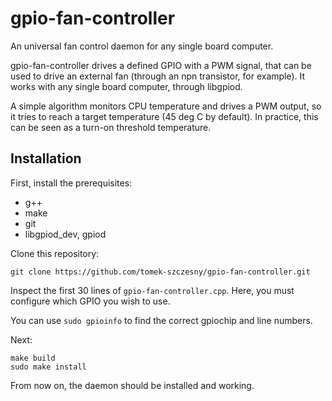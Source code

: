 # gpio-fan-controller
An universal fan control daemon for any single board computer.

gpio-fan-controller drives a defined GPIO with a PWM signal, that can be used to drive an external fan (through an npn transistor, for example).
It works with any single board computer, through libgpiod.

A simple algorithm monitors CPU temperature and drives a PWM output, so it tries to reach a target temperature (45 deg C by default). In practice, this can be seen as a turn-on threshold temperature. 

## Installation

First, install the prerequisites:
- g++
- make
- git
- libgpiod_dev, gpiod

Clone this repository:

`git clone https://github.com/tomek-szczesny/gpio-fan-controller.git`

Inspect the first 30 lines of `gpio-fan-controller.cpp`. Here, you must configure which GPIO you wish to use.

You can use `sudo gpioinfo` to find the correct gpiochip and line numbers.

Next:
```
make build
sudo make install
```

From now on, the daemon should be installed and working.
